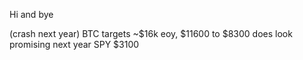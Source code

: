 Hi and bye 

(crash next year) 
BTC targets ~$16k eoy, $11600 to $8300 does look promising next year
SPY $3100

<!---
tradinglegendkha/tradinglegendkha is a ✨ special ✨ repository because its `README.md` (this file) appears on your GitHub profile.
You can click the Preview link to take a look at your changes.
--->
